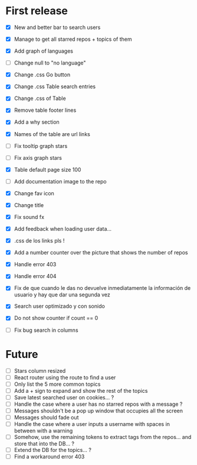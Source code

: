 # First release

- [x] New and better bar to search users
- [x] Manage to get all starred repos + topics of them
- [x] Add graph of languages 
- [ ] Change null to "no language"
- [x] Change .css Go button
- [x] Change .css Table search entries
- [x] Change .css of Table
- [x] Remove table footer lines
- [x] Add a why section
- [x] Names of the table are url links
- [ ] Fix tooltip graph stars
- [ ] Fix axis graph stars
- [x] Table default page size 100
- [ ] Add documentation image to the repo
- [x] Change fav icon
- [x] Change title
- [x] Fix sound fx
- [x] Add feedback when loading user data...
- [x] .css de los links pls !
- [x] Add a number counter over the picture that shows the number of repos
- [x] Handle error 403
- [x] Handle error 404
- [x] Fix de que cuando le das no devuelve inmediatamente la información de usuario y hay que dar una segunda vez
- [x] Search user optimizado y con sonido
- [x] Do not show counter if count == 0
- [ ] Fix bug search in columns



# Future

- [ ] Stars column resized
- [ ] React router using the route to find a user
- [ ] Only list the 5 more common topics
- [ ] Add a + sign to expand and show the rest of the topics
- [ ] Save latest searched user on cookies... ?
- [ ] Handle the case where a user has no starred repos with a message ?
- [ ] Messages shouldn't be a pop up window that occupies all the screen
- [ ] Messages should fade out
- [ ] Handle the case where a user inputs a username with spaces in between with a warning
- [ ] Somehow, use the remaining tokens to extract tags from the repos... and store that into the DB... ?
- [ ] Extend the DB for the topics... ?
- [ ] Find a workaround error 403
